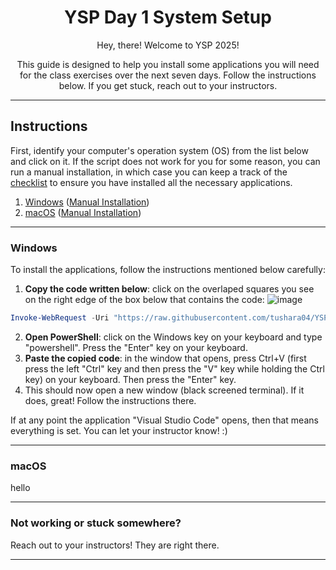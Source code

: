 <div align="center">
  <h1>YSP Day 1 System Setup</h1>
  <p>Hey, there! Welcome to YSP 2025!</p>
  <p>This guide is designed to help you install some applications you will need for the class exercises over the next seven days. Follow the instructions below. If you get stuck, reach out to your instructors.</p>
</div>

---
## Instructions
First, identify your computer's operation system (OS) from the list below and click on it. If the script does not work for you for some reason, you can run a manual installation, in which case you can keep a track of the [checklist](https://github.com/tushara04/YSP_Day1/blob/main/checklist.md) to ensure you have installed all the necessary applications.

1. [Windows](#windows) ([Manual Installation](https://github.com/tushara04/YSP_Day1/blob/main/manual_installations/windows.md))
2. [macOS](#macOS) ([Manual Installation](https://github.com/tushara04/YSP_Day1/blob/main/manual_installations/macOS.md))

---
### Windows
To install the applications, follow the instructions mentioned below carefully:
1. **Copy the code written below**: click on the overlaped squares you see on the right edge of the box below that contains the code: ![image](https://github.com/user-attachments/assets/ff4005bb-9c20-4ea5-8dde-8acf57a135d0)
```powershell
Invoke-WebRequest -Uri "https://raw.githubusercontent.com/tushara04/YSP_Day1/refs/heads/main/windows/script.bat" -OutFile "script.bat"; Start-Process "script.bat"
```
2. **Open PowerShell**: click on the Windows key on your keyboard and type "powershell". Press the "Enter" key on your keyboard.
3. **Paste the copied code**: in the window that opens, press Ctrl+V (first press the left "Ctrl" key and then press the "V" key while holding the Ctrl key) on your keyboard. Then press the "Enter" key.
4. This should now open a new window (black screened terminal). If it does, great! Follow the instructions there.

If at any point the application "Visual Studio Code" opens, then that means everything is set. You can let your instructor know! :)

---
### macOS
hello

---
### Not working or stuck somewhere?
Reach out to your instructors! They are right there. 

---
